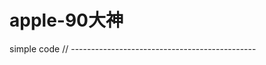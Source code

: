 # apple-90大神
simple code
// ----------------------------------------------

<!DOCTYPE html>
<html lang="en">

<head>
    <meta charset="UTF-8">
    <meta name="viewport" content="width=device-width, initial-scale=1.0">
    <meta http-equiv="X-UA-Compatible" content="ie=edge">
    <title>Document</title>
    <style>
        .box {
            width: 300px;
            height: 300px;
            background-color: pink;
        }
        /* 观察当元素本身有宽高，伪类选择器作用范围。和在伪元素本身添加时候的比较,以元素本身优先级更高 */
        
        .box a:hover {
            display: block;
            background-color: blue;
            width: 100px;
            height: 50px;
        }
        
        a {
            display: block;
            width: 50px;
            height: 50px;
            padding-bottom: 150px;
            margin-bottom: 50px;
        }
    </style>
</head>

<body>
    <div class="box">
        <a href="#">frgggfrge</a>
    </div>
</body>

</html>
